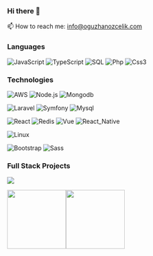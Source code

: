 ### Hi there 👋
📫 How to reach me: info@oguzhanozcelik.com


### Languages

![JavaScript](https://img.shields.io/badge/-JavaScript-000?&logo=JavaScript)
![TypeScript](https://img.shields.io/badge/-TypeScript-000?&logo=TypeScript)
![SQL](https://img.shields.io/badge/-SQL-000?&logo=MySQL)
![Php](https://img.shields.io/badge/-PHP-000?&logo=Php)
![Css3](https://img.shields.io/badge/-Css3-000?&logo=Css3)



### Technologies

![AWS](https://img.shields.io/badge/-AWS-000?&logo=Amazon-AWS&logoColor=F90)
![Node.js](https://img.shields.io/badge/-Node.js-000?&logo=node.js)
![Mongodb](https://img.shields.io/badge/-Mongodb-000?&logo=Mongodb)

![Laravel](https://img.shields.io/badge/-Laravel-000?&logo=Laravel)
![Symfony](https://img.shields.io/badge/-Symfony-000?&logo=Symfony)
![Mysql](https://img.shields.io/badge/-Mysql-000?&logo=Mysql)



![React](https://img.shields.io/badge/-React-000?&logo=React)
![Redis](https://img.shields.io/badge/-Redis-000?&logo=Redis)
![Vue](https://img.shields.io/badge/-Vue.JS-000?&logo=vue)
![React_Native](https://img.shields.io/badge/-React_Native-000?&logo=React_Native)

![Linux](https://img.shields.io/badge/-Linux-000?&logo=Linux)

![Bootstrap](https://img.shields.io/badge/-Bootstrap-000?&logo=Bootstrap)
![Sass](https://img.shields.io/badge/-Sass-000?&logo=Sass)

### Full Stack Projects

[![](https://img.shields.io/badge/-🧬%20My%20Website-000)](https://www.oguzhanozcelik.com)

<a href="https://www.oguzhanozcelik.com/"><img height="137px" src="https://github-readme-stats.vercel.app/api?username=oguzhanozcelik&hide_title=true&hide_border=true&show_icons=true&include_all_commits=true&count_private=true&line_height=21&text_color=000&icon_color=000&bg_color=0,ea6161,ffc64d,fffc4d,52fa5a&theme=graywhite" /><!-- wi*quL3fcV --><img height="137px" src="https://github-readme-stats.vercel.app/api/top-langs/?username=oguzhanozcelik&hide=html&hide_title=true&hide_border=true&layout=compact&langs_count=6&exclude_repo=comp426,Redventures-Movie-Quotes&text_color=000&icon_color=fff&bg_color=0,52fa5a,4dfcff,c64dff&theme=graywhite" /></a>
